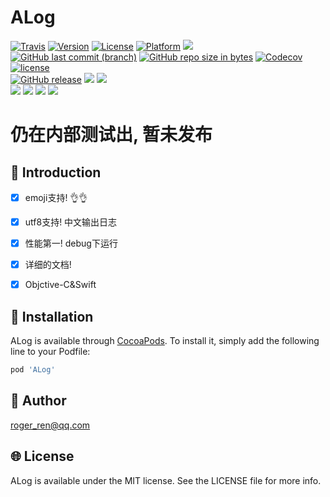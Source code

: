 # ALog

[![Travis](https://img.shields.io/travis/RogerAbyss/ALog.svg)](https://travis-ci.org/RogerAbyss/ALog)
[![Version](https://img.shields.io/cocoapods/v/ALog.svg?style=flat)](http://cocoapods.org/pods/ALog)
[![License](https://img.shields.io/cocoapods/l/ALog.svg?style=flat)](http://cocoapods.org/pods/ALog)
[![Platform](https://img.shields.io/cocoapods/p/ALog.svg?style=flat)](http://cocoapods.org/pods/ALog)
<img src="https://img.shields.io/badge/support-objective--C-brightgreen.svg">
<br>
[![GitHub last commit (branch)](https://img.shields.io/github/last-commit/RogerAbyss/ALog.svg)](https://github.com/RogerAbyss/ALog)
[![GitHub repo size in bytes](https://img.shields.io/github/repo-size/RogerAbyss/ALog.svg)](https://github.com/RogerAbyss/ALog)
[![Codecov](https://img.shields.io/codecov/c/github/RogerAbyss/ALog.svg)](https://codecov.io/gh/RogerAbyss/ALog)
[![license](https://img.shields.io/github/license/RogerAbyss/ALog.svg)](https://github.com/RogerAbyss/ALog/blob/master/LICENSE)
<br>
[![GitHub release](https://img.shields.io/github/release/RogerAbyss/ALog.svg)](https://github.com/RogerAbyss/ALog)
<img src="https://img.shields.io/badge/support-Objective--C-brightgreen.svg">
<img src="https://img.shields.io/badge/support-Swift-brightgreen.svg">
<br>
<img src="https://img.shields.io/badge/Github-rogerabyss-brightgreen.svg">
<img src="https://img.shields.io/badge/%E7%A0%81%E4%BA%91-rogerabyss-orange.svg">
<img src="https://img.shields.io/badge/%E7%9F%A5%E4%B9%8E-rogerabyss-blue.svg">
<img src="https://img.shields.io/badge/%E6%8E%98%E9%87%91-rogerabyss-blue.svg">


# 仍在内部测试出, 暂未发布

## :tada: Introduction

 - [x] emoji支持! 👌👌
 - [x] utf8支持! 中文输出日志
 - [x] 性能第一! debug下运行
 - [x] 详细的文档!
 - [x] Objctive-C&Swift


## :rocket: Installation

ALog is available through [CocoaPods](http://cocoapods.org). To install
it, simply add the following line to your Podfile:

```ruby
pod 'ALog'
```

## :construction_worker: Author

roger_ren@qq.com

## :globe_with_meridians: License

ALog is available under the MIT license. See the LICENSE file for more info.
